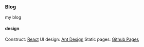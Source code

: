 ### Blog
my blog

#### design
Construct: [React](https://reactjs.org/)
UI design: [Ant Design](https://ant.design/)
Static pages: [Github Pages](https://pages.github.com/)